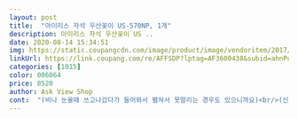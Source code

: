 ```yaml
---
layout: post 
title:  "아이리스 자석 우산꽂이 US-570NP, 1개" 
description: 아이리스 자석 우산꽂이 US ..
date: 2020-08-14 15:34:51 
img: https://static.coupangcdn.com/image/product/image/vendoritem/2017/08/04/3073663277/f715f54e-156e-41f7-a88e-6429757bc706.jpg 
linkUrl: https://link.coupang.com/re/AFFSDP?lptag=AF3600438&subid=ahnPublicAsk&pageKey=10915616&itemId=47123232&vendorItemId=3073663277&traceid=V0-113-7e651ed483b65fee 
categories: [1015] 
color: 006064 
price: 8520 
author: Ask View Shop 
cont:  "(비나 눈올때 쓰고나갔다가 들어와서 펼쳐서 못말리는 경우도 있으니까요)<br/>(신발장안에 설치하고싶었는데... <br/>위 고정부분사이즈때문에 안들어가서 밖으로ㅠㅠ)<br/>1.<br/> 벽면에 붙는 긴 판자를, 나사 혹은 못 으로 마음대로 뚫어서<br/>1.<br/> 우산을 넣고 꺼내기가 편할 것<br/>1.<br/> 자석이 약하여, 받침이 흘러 내린다.<br/><br/>2.<br/> 공간을 많이 차지하지 않을 것<br/>2.<br/> 반우산 보다는 긴우산 위주로 사용하니 문제없겠다.<br/><br/>2.<br/> 반우산 은 길이가 짧아서 거치가 안된다.<br/><br/>3.<br/> 벽에 잘기대어 세워놔도 어느새 쓰러져있고 .<br/>.<br/><br/>3.<br/> 청소 및 관리가 편할 것<br/>4.<br/> 우산꽂이 바닥에 별도의 물받이가 있어 뺐다꼈다하기 좋을 것<br/>5.<br/><br/> 문이 평평 하지않고, 울퉁불퉁하거나 휘었거나<br/>강하게 고정 시켜 흘러내리지 않게한다.<br/><br/>거기에다가 걸어놨어요ㅎㅎㅎ<br/>그래서 전 단우산은 다이소가서 2천원짜리 주방용품거는거 사와서<br/>그리고 자석이 약한다고... <br/> 흘러내린다는 후기가 있었는데<br/>근데 제 생각은 이랬습니다.<br/><br/>깔끔하게 보관하기가 쉽지않아서 구입한 제품이예요.<br/><br/>깔끔하게 정리된 모습만 생각하자.<br/><br/>넣어보니까 장우산 3개까지는 괜찮아요<br/>높낮이랑 위치도 붙이고 떼기만하면 조절되니까 더 좋구요.<br/><br/>다음날 물건 금방 도착했습니다.<br/> (역시 로켓배송 짱)<br/>단점이라면... <br/> 장우산만 보관이 된다는거?<br/>등등 안좋은 후기들 몇개 읽어보고, 안사려고 했습니다.<br/>.<br/><br/>또  밖에 비오는데 서두르다가 우산 종종 잊고 엘베타는 경우가 있었는데 이렇게 꺼내두면 안 잊을거 같아요.<br/>ㅎㅎㅎㅎ<br/>또한 밑부분 받침대를 조금올려서 끼울수있는 구멍도 있더라구요.<br/><br/>마지막으로<br/>마침 날도 꾸물꾸물하길래 살포시 설치해봤어요.<br/><br/>문 열었다 닫았다 해봤는데도 챱 잘붙어있더라구요.<br/><br/>문을 열고닫는데도 전혀 문제없구요<br/>뭔가 자리도 많이 차지하는것 같고 .<br/>.<br/><br/>미관상으로도 깔끔해서 지저분한 느낌 없구요.<br/><br/>바로 밑부분 받침대와 윗부분 장착하고 우산 넣어봤는데<br/>박살나라고 풀파워로 닫거나<br/>박스가 생각보다 커서 놀랐구요.<br/><br/>밖에서 우산쓰고 현관문밖 우산보관함에 보관하면 물도 안떨어지고 좋을 듯.<br/><br/>붙여봤는데 생각이상으로 강력하게 붙어서<br/>비 올 때은 바깥쪽 현관문에 붙여두려구요.<br/><br/>생각보다 다<br/> - 충족시키는건 별로 없더라구요.<br/><br/>설치는 뭐... <br/> 설치랄것도 없이 쉽네요.<br/> 그냥 꺼내서 붙이면 끝.<br/><br/>설치하려고 보니 나사박는 구멍이 셋팅이 되어있더군요.<br/><br/>스르륵 말고 진동이 발생할정도로 쾅!쾅! 닫히거나<br/>아무래도 하중무게가 있으니<br/>암튼 잘 쓸게요.<br/> 전 아주 좋네요.<br/><br/>얼마나 약하길래 흘러내리지란 의문이 들어 일단 문에<br/>완전 대만족 입니다!! 너무 잘산것같아 기분좋네요ㅎㅎ<br/>우산 을 농구골대에 골넣듯 던지면서 거치 시키면<br/>우와.<br/> 허술한 박스하나가 집앞에 놓여있길래 뭔가... <br/>했거든요.<br/> 열어보니 요게 딱!<br/>위 내용중 해당사항 없으신 분들은 강추 합니다ㅋㅋ<br/>이 제품은 위의 조건을 다 충족해줘서 전 아주 만족합니다.<br/><br/>이런 걸 고려해서 구입하려고했는데 많이 검색하고 찾아봤는데<br/>자석도 어찌나 단단하게 붙어있는지 떼어내느라 힘들었어요... <br/>(잡아당겼더니 본체는 떨어지고 자석만 문에 붙어있더라구요)<br/>자석에 붙은 비닐떼서 붙였는데 아주 촵 잘 붙습니다!!!<br/>잘 산거 같아요.<br/><br/>장우산이나 단우산은 혼자살아도 집에 두세개쯤은 있는데<br/>전 쓴지 좀 됐는데 여전히 붙어있고, 흘러내리지도 않아요^^<br/>평소에는 안쪽 현관문안에 붙였뒀다가<br/>하여 퇴근길에 바로 구매했습니다ㅋㅋ.<br/>.<br/><br/>혼자사는 남자입니다<br/>후기들 읽어보니<br/>흘러 내릴것 같으니<br/>흘러내리지않고 아주 잘고정 되더라구요.<br/><br/>" 
---
```

